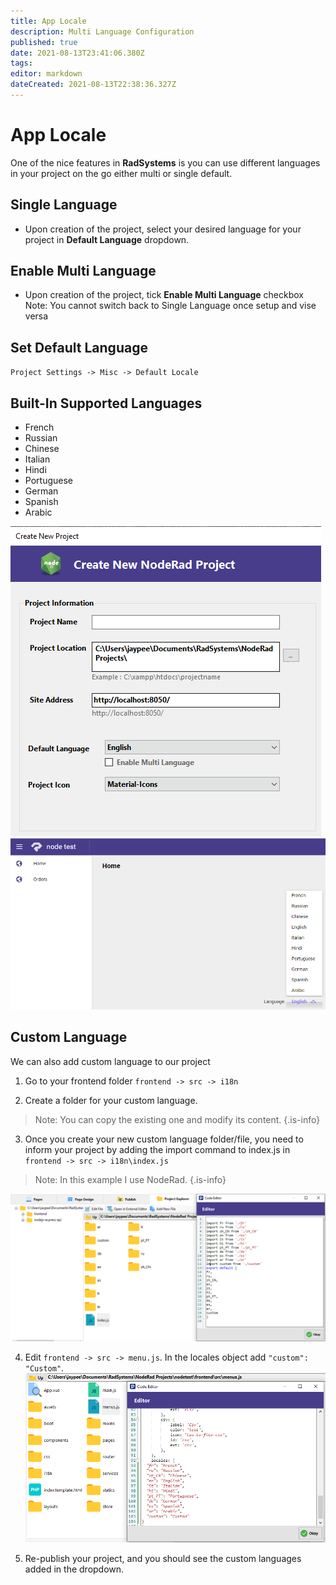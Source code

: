 ```yaml
---
title: App Locale
description: Multi Language Configuration
published: true
date: 2021-08-13T23:41:06.380Z
tags: 
editor: markdown
dateCreated: 2021-08-13T22:38:36.327Z
---
```


# App Locale
One of the nice features in **RadSystems** is you can use different languages in your project on the go either multi or single default.

## Single Language
- Upon creation of the project, select your desired language for your  project in **Default Language** dropdown.

## Enable Multi Language
- Upon creation of the project, tick **Enable Multi Language** checkbox
Note: You cannot switch back to Single Language once setup and vise versa

## Set Default Language
`Project Settings -> Misc -> Default Locale`

## Built-In Supported Languages
- French
- Russian
- Chinese
- Italian
- Hindi
- Portuguese
- German
- Spanish
- Arabic

![single_language.png](/settings-style/single_language.png)
![multi_language.png](/settings-style/multi_language.png)

## Custom Language
We can also add custom language to our project
1. Go to your frontend folder
`frontend -> src -> i18n`

2. Create a folder for your custom language.
> Note: You can copy the existing one and modify its content.
{.is-info}


3. Once you create your new custom language folder/file, you need to inform your project by adding the import command to index.js in `frontend -> src -> i18n\index.js`
> Note: In this example I use NodeRad.
{.is-info}

![custom.png](/settings-style/custom.png)

4. Edit `frontend -> src -> menu.js`. In the locales object add `"custom": "Custom"`.
![custom2.png](/settings-style/custom2.png)

5. Re-publish your project, and you should see the custom languages added in the dropdown.